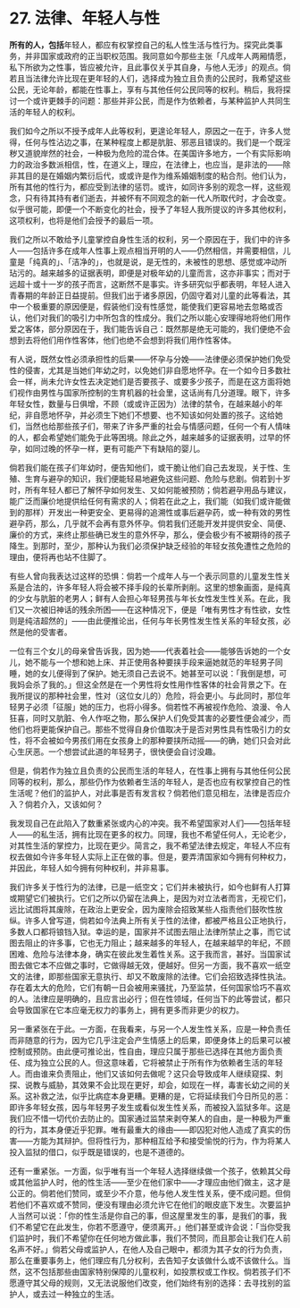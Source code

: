 # 27. 法律、年轻人与性

**所有的人，包括**年轻人，都应有权掌控自己的私人性生活与性行为。探究此类事务，并非国家或政府的正当职权范围。我同意如今那些主张「凡成年人两厢情愿，私下所欲为之性事，皆应被允许，且此事仅关乎其自身，与他人无涉」的观点。倘若且当法律允许比现在更年轻的人们，选择成为独立且负责的公民时，我希望这些公民，无论年龄，都能在性事上，享有与其他任何公民同等的权利。稍后，我将探讨一个或许更棘手的问题：那些并非公民，而是作为依赖者，与某种监护人共同生活的年轻人的权利。

我们如今之所以不授予成年人此等权利，更遑论年轻人，原因之一在于，许多人觉得，任何与性沾边之事，在某种程度上都是肮脏、邪恶且错误的。我们是一个既淫秽又道貌岸然的社会，一种极为危险的混合体。在美国许多地方，一个有实际影响力的政治多数派相信，性，在道义上，理应，在法律上，也应当，是非法的——除非其目的是在婚姻内繁衍后代，或或许是作为维系婚姻制度的粘合剂。他们认为，所有其他的性行为，都应受到法律的惩罚。或许，如同许多别的观念一样，这些观念，只有待其持有者们逝去，并被怀有不同观念的新一代人所取代时，才会改变。似乎很可能，即便一个不断变化的社会，授予了年轻人我所提议的许多其他权利，这项权利，也将是他们会授予的最后一项。

我们之所以不敢给予儿童掌控自身性生活的权利，另一个原因在于，我们中的许多人——包括许多在成年人性事上观点相当开明的人——仍然相信，并需要相信，儿童是「纯真的」、「洁净的」，也就是说，是无性的，未被性的思想、感觉或冲动所玷污的。越来越多的证据表明，即便是对极年幼的儿童而言，这亦非事实；而对于远超十或十一岁的孩子而言，这断然不是事实。许多研究似乎都表明，年轻人进入青春期的年龄正日益提前。但我们出于诸多原因，仍固守着对儿童的此等看法，其中一个极重要的原因便是，假装他们没有性感觉，能使我们更容易地去忽略或否认，他们对我们的吸引力中所包含的性成分。我们之所以能心安理得地将他们用作爱之客体，部分原因在于，我们能告诉自己：既然那是绝无可能的，我们便绝不会想到去将他们用作性客体，他们也绝不会想到将我们用作性客体。

有人说，既然女性必须承担性的后果——怀孕与分娩——法律便必须保护她们免受性的侵害，尤其是当她们年幼之时，以免她们非自愿地怀孕。在一个如今日多数社会一样，尚未允许女性去决定她们是否要孩子、或要多少孩子，而是在这方面将她们视作由男性与国家所控制的生育机器的社会里，这话尚有几分道理。眼下，许多年轻女性，数量与日俱增，不顾（或或许正因为）法律的禁令，在越来越小的年纪，非自愿地怀孕，并必须生下她们不想要、也不知该如何处置的孩子。这给她们，当然也给那些孩子们，带来了许多严重的社会与情感问题，任何一个有人情味的人，都会希望她们能免于此等困境。除此之外，越来越多的证据表明，过早的怀孕，如同过晚的怀孕一样，更有可能产下有缺陷的婴儿。

倘若我们能在孩子们年幼时，便告知他们，或干脆让他们自己去发现，关于性、生殖、生育与避孕的知识，我们便能轻易地避免这些问题、危险与悲剧。倘若到十岁时，所有年轻人都已了解怀孕如何发生、又如何能被预防；倘若避孕用品与建议，能广泛而廉价地提供给任何有需求的人；倘若在此之上，我们能（如我们或许能做到的那样）开发出一种更安全、更易得的追溯性或事后避孕药，或一种有效的男性避孕药，那么，几乎就不会再有意外怀孕。倘若我们还能开发并提供安全、简便、廉价的方式，来终止那些确已发生的意外怀孕，那么，便会极少有不被期待的孩子降生。到那时，至少，那种认为我们必须保护缺乏经验的年轻女孩免遭性之危险的理由，便将再也站不住脚了。

有些人曾向我表达过这样的恐惧：倘若一个成年人与一个表示同意的儿童发生性关系是合法的，许多年轻人将会被不择手段的长辈所剥削。这里的想象画面，是纯真的少女与肮脏的老男人；鲜有人会担心年轻男孩与年长女性发生性关系。在此，我们又一次被旧神话的残余所困——在这种情况下，便是「唯有男性才有性欲，女性则是纯洁超然的」——由此便推论出，任何与年长男性发生性关系的年轻女孩，必然是他的受害者。

一位有三个女儿的母亲曾告诉我，因为她——代表着社会——能够告诉她的一个女儿，她不能与一个想和她上床、并正使用各种要挟手段来逼她就范的年轻男子同睡，她的女儿便得到了保护。她无须自己去说不。她甚至可以说：「我倒是想，可我妈会杀了我的。」但这全然是在一个男性将女性用作性客体的社会背景之下。在我所提议的那种社会里，性对（这位女儿的）危险，将会更小。与此同时，那位年轻男子必须「征服」她的压力，也将小得多。倘若性不再被视作危险、浪漫、令人狂喜，同时又肮脏、令人作呕之物，那么保护人们免受其害的必要性便会减少，而他们也将更能保护自己。那些不觉得自身价值取决于是否对男性具有性吸引力的女性，将不会被如今男孩们用在女孩身上的那种要挟所动摇——的确，她们只会对此心生厌恶。一个想尝试此道的年轻男子，很快便会自讨没趣。

但是，倘若作为独立且负责的公民而生活的年轻人，在性事上拥有与其他任何公民同等的权利，那么，那些仍作为依赖者生活的年轻人，是否也应有权掌控自己的性生活呢？他们的监护人，对此事是否有发言权？倘若他们意见相左，法律是否应介入？倘若介入，又该如何？

我发现自己在此陷入了数重紧张或内心的冲突。我不希望国家对人们——包括年轻人——的私生活，拥有比现在更多的权力。同理，我也不希望任何人，无论老少，对其性生活的掌控力，比现在更少。简言之，我不希望法律去规定，年轻人不应有权去做如今许多年轻人实际上正在做的事。但是，要弄清国家如今拥有何种权力，并因此，年轻人如今拥有何种权利，并非易事。

我们许多关于性行为的法律，已是一纸空文；它们并未被执行，如今也鲜有人打算或期望它们被执行。它们之所以仍留在法典上，是因为对立法者而言，无视它们，远比试图将其废除，在政治上更安全，因为废除会招致某些人指责他们鼓吹性放纵。许多人曾写道，倘若如今法典上所有关于性的法律，都被严格且公正地执行，多数人口都将锒铛入狱。幸运的是，国家并不试图去阻止法律所禁止之事，而它试图去阻止的许多事，它也无力阻止；越来越多的年轻人，在越来越早的年纪，不顾困难、危险与法律本身，确实在彼此发生着性关系。这于我而言，甚好。当国家试图去做它本不应做之事时，它做得越无效，便越好。但另一方面，我不喜欢一纸空文的法律，即那些国家无意执行、却又不敢废除的法律。它们会招致选择性执法。存在着太大的危险，它们有朝一日会被用来骚扰，乃至监禁，任何国家恰巧不喜欢的人。法律应是明确的，且应言出必行；但在性领域，任何当下的此等尝试，都只会导致国家在它本应毫无权力的事务上，拥有更多而非更少的权力。

另一重紧张在于此。一方面，在我看来，与另一个人发生性关系，应是一种负责任而非随意的行为，因为它几乎注定会产生情感上的后果，即便身体上的后果可以被控制或预防。由此便可推论出，性自由，理应只属于那些已选择在其他方面负责任、成为独立公民的人。但这意味着，它将被禁止于所有作为依赖者生活的年轻人。而由谁来负责阻止，他们又该如何去做呢？这只会导致成年人继续窥探、刺探、说教与威胁，其效果不会比现在更好，却会，如现在一样，毒害长幼之间的关系。这补救之法，似乎比病症本身更糟。更糟的是，它将延续我们今日所见的恶：即许多年轻女孩，因与年轻男子发生或看似发生性关系，而被投入监狱多年。这是我们应不惜一切代价去防止的。国家通过监禁来剥夺某人的自由，是一种极为严重的行为，其本身便近乎犯罪。唯有最重大的缘由——即囚犯对他人造成了真实的伤害——方能为其辩护。但将性行为，那种相互给予和接受愉悦的行为，作为将某人投入监狱的借口，似乎既是错误的，也是不道德的。

还有一重紧张。一方面，似乎唯有当一个年轻人选择继续做一个孩子，依赖其父母或其他监护人时，他的性生活——至少在他们家中——才理应由他们做主，这才是公正的。倘若他们赞同，或至少不介意，他与他人发生性关系，便不成问题。但倘若他们不喜欢或不赞同，便没有理由必须允许它在他们的眼皮底下发生。次要监护人当然可以说：「你的性生活是你自己的事，但这屋里发生的事，是我们的事，我们不希望它在此发生，你若不愿遵守，便须离开。」他们甚至或许会说：「当你受我们监护时，我们不希望你在任何地方做此事，我们不赞同，而且那会让我们在人前名声不好。」倘若父母或监护人，在他人及自己眼中，都须为其子女的行为负责，那么在重要事务上，他们理应有几分权利，去告知子女该做什么或不该做什么。当然，这不包括那些由国家特别保障的儿童权利，如投票权或工作权。倘若孩子们不愿遵守其父母的规则，又无法说服他们改变，他们始终有别的选择：去寻找别的监护人，或去过一种独立的生活。